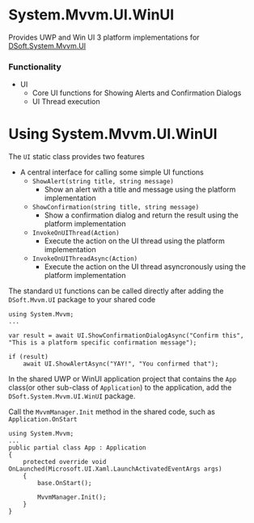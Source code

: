# System.Mvvm.UI.WinUI

Provides UWP and Win UI 3 platform implementations for [DSoft.System.Mvvm.UI](https://www.nuget.org/packages/DSoft.System.Mvvm.UI)

### Functionality

- UI
  - Core UI functions for Showing Alerts and Confirmation Dialogs 
  - UI Thread execution

# Using System.Mvvm.UI.WinUI

The `UI` static class provides two features

  - A central interface for calling some simple UI functions
    - `ShowAlert(string title, string message)`  
      - Show an alert with a title and message using the platform implementation
    - `ShowConfirmation(string title, string message)`
      - Show a confirmation dialog and return the result using the platform implementation
    - `InvokeOnUIThread(Action)`
      - Execute the action on the UI thread using the platform implementation
    - `InvokeOnUIThreadAsync(Action)`
      - Execute the action on the UI thread asyncronously using the platform implementation

The standard `UI` functions can be called directly after adding the `DSoft.Mvvm.UI` package to your shared code

    using System.Mvvm;
    ... 

    var result = await UI.ShowConfirmationDialogAsync("Confirm this", "This is a platform specific confirmation message");

    if (result)
        await UI.ShowAlertAsync("YAY!", "You confirmed that");

In the shared UWP or WinUI application project that contains the `App` class(or other sub-class of `Application`) to the application, add the `DSoft.System.Mvvm.UI.WinUI` package.

Call the `MvvmManager.Init` method in the shared code, such as `Application.OnStart`

    using System.Mvvm;
    ... 
    public partial class App : Application
    {
        protected override void OnLaunched(Microsoft.UI.Xaml.LaunchActivatedEventArgs args)
        {
            base.OnStart();

            MvvmManager.Init();
        }
    }